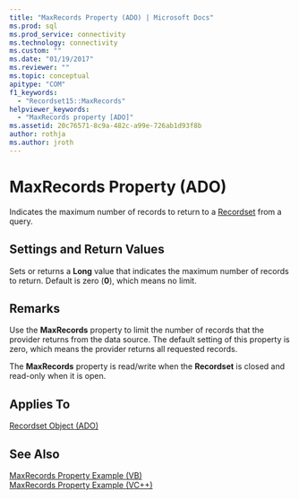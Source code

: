 ```yaml
---
title: "MaxRecords Property (ADO) | Microsoft Docs"
ms.prod: sql
ms.prod_service: connectivity
ms.technology: connectivity
ms.custom: ""
ms.date: "01/19/2017"
ms.reviewer: ""
ms.topic: conceptual
apitype: "COM"
f1_keywords: 
  - "Recordset15::MaxRecords"
helpviewer_keywords: 
  - "MaxRecords property [ADO]"
ms.assetid: 20c76571-8c9a-482c-a99e-726ab1d93f8b
author: rothja
ms.author: jroth
---
```

# MaxRecords Property (ADO)
Indicates the maximum number of records to return to a [Recordset](../../../ado/reference/ado-api/recordset-object-ado.md) from a query.  
  
## Settings and Return Values  
 Sets or returns a **Long** value that indicates the maximum number of records to return. Default is zero (**0**), which means no limit.  
  
## Remarks  
 Use the **MaxRecords** property to limit the number of records that the provider returns from the data source. The default setting of this property is zero, which means the provider returns all requested records.  
  
 The **MaxRecords** property is read/write when the **Recordset** is closed and read-only when it is open.  
  
## Applies To  
 [Recordset Object (ADO)](../../../ado/reference/ado-api/recordset-object-ado.md)  
  
## See Also  
 [MaxRecords Property Example (VB)](../../../ado/reference/ado-api/maxrecords-property-example-vb.md)   
 [MaxRecords Property Example (VC++)](../../../ado/reference/ado-api/maxrecords-property-example-vc.md)   
